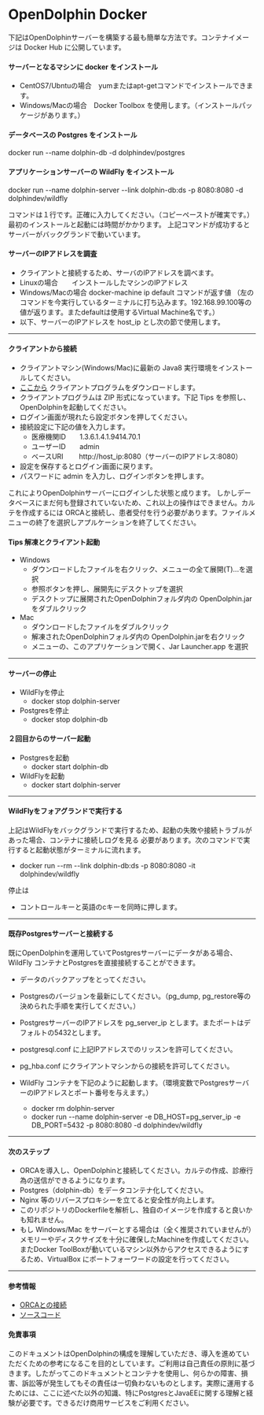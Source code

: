 # OpenDolphin Docker

下記はOpenDolphinサーバーを構築する最も簡単な方法です。コンテナイメージは Docker Hub に公開しています。

#### サーバーとなるマシンに docker をインストール
* CentOS7/Ubntuの場合　yumまたはapt-getコマンドでインストールできます。
* Windows/Macの場合　Docker Toolbox を使用します。（インストールパッケージがあります。）

#### データベースの Postgres をインストール
docker run --name dolphin-db -d dolphindev/postgres

#### アプリケーションサーバーの WildFly をインストール
docker run --name dolphin-server --link dolphin-db:ds -p 8080:8080 -d dolphindev/wildfly

コマンドは１行です。正確に入力してください。（コピーペーストが確実です。）
最初のインストールと起動には時間がかかります。
上記コマンドが成功するとサーバーがバックグランドで動いています。

#### サーバーのIPアドレスを調査
* クライアントと接続するため、サーバのIPアドレスを調べます。
* Linuxの場合　　インストールしたマシンのIPアドレス
* Windows/Macの場合  docker-machine ip default コマンドが返す値
  （左のコマンドを今実行しているターミナルに打ち込みます。192.168.99.100等の値が返ります。またdefaultは使用するVirtual Machine名です。）
* 以下、サーバーのIPアドレスを host_ip とし次の節で使用します。

********************

#### クライアントから接続
* クライアントマシン(Windows/Mac)に最新の Java8 実行環境をインストールしてください。
* [ここから](http://www.digital-globe.co.jp/openDolphin/sys-guide/26/client/OpenDolphin.zip) クライアントプログラムをダウンロードします。
* クライアントプログラムは ZIP 形式になっています。下記 Tips を参照し、OpenDolphinを起動してください。
* ログイン画面が現れたら設定ボタンを押してください。
* 接続設定に下記の値を入力します。
  - 医療機関ID　　1.3.6.1.4.1.9414.70.1
  - ユーザーID　　admin
  - ベースURI　　 http&#58;//host_ip:8080（サーバーのIPアドレス:8080）
* 設定を保存するとログイン画面に戻ります。
* パスワードに admin を入力し、ログインボタンを押します。

これによりOpenDolphinサーバーにログインした状態と成ります。
しかしデータベースにまだ何も登録されていないため、これ以上の操作はできません。カルテを作成するには
ORCAと接続し、患者受付を行う必要があります。ファイルメニューの終了を選択しアプルケーションを終了してください。  

#### Tips 解凍とクライアント起動
* Windows
  - ダウンロードしたファイルを右クリック、メニューの全て展開(T)...を選択
  - 参照ボタンを押し、展開先にデスクトップを選択
  - デスクトップに展開されたOpenDolphinフォルダ内の OpenDolphin.jar をダブルクリック
* Mac
  - ダウンロードしたファイルをダブルクリック
  - 解凍されたOpenDolphinフォルダ内の OpenDolphin.jarを右クリック
  - メニューの、このアプリケーションで開く、Jar Launcher.app を選択

***********************

#### サーバーの停止
* WildFlyを停止
 	- docker stop dolphin-server
* Postgresを停止
 	- docker stop dolphin-db


#### ２回目からのサーバー起動
* Postgresを起動
 	- docker start dolphin-db
* WildFlyを起動
 	- docker start dolphin-server

***********************

#### WildFlyをフォアグランドで実行する
上記はWildFlyをバックグランドで実行するため、起動の失敗や接続トラブルがあった場合、コンテナに接続しログを見る
必要があります。次のコマンドで実行すると起動状態がターミナルに流れます。
 * docker run --rm --link dolphin-db:ds -p 8080:8080 -it dolphindev/wildfly

停止は
 * コントロールキーと英語のcキーを同時に押します。

***********************

#### 既存Postgresサーバーと接続する
既にOpenDolphinを運用していてPostgresサーバーにデータがある場合、WildFly
コンテナとPostgresを直接接続することができます。
* データのバックアップをとってください。
* Postgresのバージョンを最新にしてください。（pg_dump, pg_restore等の決められた手順を実行してください。）
* PostgresサーバーのIPアドレスを pg_server_ip とします。またポートはデフォルトの5432とします。
* postgresql.conf に上記IPアドレスでのリッスンを許可してください。
* pg_hba.conf にクライアントマシンからの接続を許可してください。

* WildFly コンテナを下記のように起動します。（環境変数でPostgresサーバーのIPアドレスとポート番号を与えます。）
  - docker rm dolphin-server
  - docker run --name dolphin-server -e DB_HOST=pg_server_ip -e DB_PORT=5432 -p 8080:8080 -d dolphindev/wildfly

***********************
#### 次のステップ
* ORCAを導入し、OpenDolphinと接続してください。カルテの作成、診療行為の送信ができるようになります。
* Postgres（dolphin-db）をデータコンテナ化してください。
* Nginx 等のリバースプロキシーを立てると安全性が向上します。
* このリポジトリのDockerfileを解析し、独自のイメージを作成すると良いかも知れません。
* もし Windows/Mac をサーバーとする場合は（全く推奨されていませんが）メモリーやディスクサイズを十分に確保したMachineを作成してください。
またDocker ToolBoxが動いているマシン以外からアクセスできるようにするため、VirtualBox にポートフォーワードの設定を行ってください。

************************
#### 参考情報
 * [ORCAとの接続](https://gist.github.com/dolphin-dev/c75e4ca63689779bfdf7)
 * [ソースコード](https://github.com/dolphin-dev/OpenDolphin)

#### 免責事項
このドキュメントはOpenDolphinの構成を理解していただき、導入を進めていただくための参考になるこを目的としています。ご利用は自己責任の原則に基づきます。したがってこのドキュメントとコンテナを使用し、何らかの障害、損害、訴訟等が発生してもその責任は一切負わないものとします。実際に運用するためには、ここに述べた以外の知識、特にPostgresとJavaEEに関する理解と経験が必要です。できるだけ商用サービスをご利用ください。
